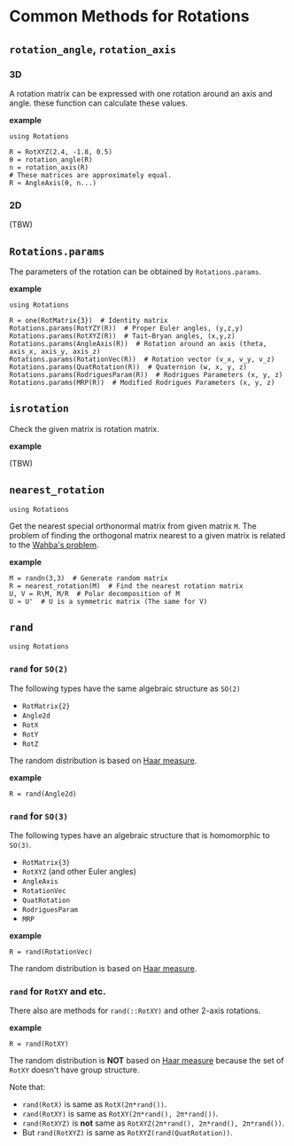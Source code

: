 # Common Methods for Rotations

## `rotation_angle`, `rotation_axis`
### 3D
A rotation matrix can be expressed with one rotation around an axis and angle.
these function can calculate these values.

**example**
```@setup angle_and_axis
using Rotations
```

```@repl angle_and_axis
R = RotXYZ(2.4, -1.8, 0.5)
θ = rotation_angle(R)
n = rotation_axis(R)
# These matrices are approximately equal.
R ≈ AngleAxis(θ, n...)
```

### 2D
(TBW)

## `Rotations.params`
The parameters of the rotation can be obtained by `Rotations.params`.

**example**
```@setup params
using Rotations
```

```@repl params
R = one(RotMatrix{3})  # Identity matrix
Rotations.params(RotYZY(R))  # Proper Euler angles, (y,z,y)
Rotations.params(RotXYZ(R))  # Tait–Bryan angles, (x,y,z)
Rotations.params(AngleAxis(R))  # Rotation around an axis (theta, axis_x, axis_y, axis_z)
Rotations.params(RotationVec(R))  # Rotation vector (v_x, v_y, v_z)
Rotations.params(QuatRotation(R))  # Quaternion (w, x, y, z)
Rotations.params(RodriguesParam(R))  # Rodrigues Parameters (x, y, z)
Rotations.params(MRP(R))  # Modified Rodrigues Parameters (x, y, z)
```

## `isrotation`
Check the given matrix is rotation matrix.

**example**

(TBW)

## `nearest_rotation`

```@setup nearest_rotation
using Rotations
```

Get the nearest special orthonormal matrix from given matrix `M`.
The problem of finding the orthogonal matrix nearest to a given matrix is related to the [Wahba's problem](https://en.wikipedia.org/wiki/Wahba%27s_problem).

**example**

```@repl nearest_rotation
M = randn(3,3)  # Generate random matrix
R = nearest_rotation(M)  # Find the nearest rotation matrix
U, V = R\M, M/R  # Polar decomposition of M
U ≈ U'  # U is a symmetric matrix (The same for V)
```

## `rand`
```@setup rand
using Rotations
```

### `rand` for ``SO(2)``
The following types have the same algebraic structure as ``SO(2)``

* `RotMatrix{2}`
* `Angle2d`
* `RotX`
* `RotY`
* `RotZ`

The random distribution is based on [Haar measure](https://en.wikipedia.org/wiki/Haar_measure).

**example**
```@repl rand
R = rand(Angle2d)
```

### `rand` for ``SO(3)``
The following types have an algebraic structure that is homomorphic to ``SO(3)``.

* `RotMatrix{3}`
* `RotXYZ` (and other Euler angles)
* `AngleAxis`
* `RotationVec`
* `QuatRotation`
* `RodriguesParam`
* `MRP`

**example**
```@repl rand
R = rand(RotationVec)
```

The random distribution is based on [Haar measure](https://en.wikipedia.org/wiki/Haar_measure).

### `rand` for `RotXY` and etc.
There also are methods for `rand(::RotXY)` and other 2-axis rotations.

**example**
```@repl rand
R = rand(RotXY)
```

The random distribution is **NOT** based on [Haar measure](https://en.wikipedia.org/wiki/Haar_measure) because the set of `RotXY` doesn't have group structure.

Note that:
* `rand(RotX)` is same as `RotX(2π*rand())`.
* `rand(RotXY)` is same as `RotXY(2π*rand(), 2π*rand())`.
* `rand(RotXYZ)` is **not** same as `RotXYZ(2π*rand(), 2π*rand(), 2π*rand())`.
* But `rand(RotXYZ)` is same as `RotXYZ(rand(QuatRotation))`.
